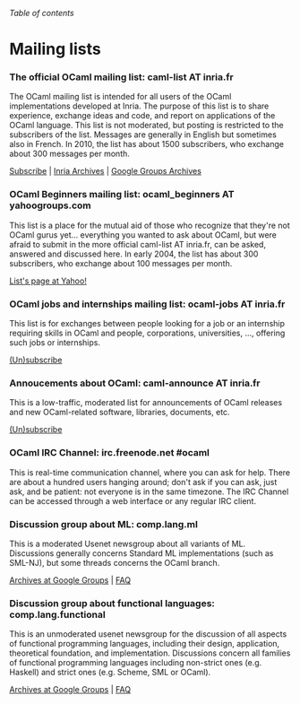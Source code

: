 <!-- ((! set title Official OCaml Mailing Lists !)) ((! set community !)) -->

*Table of contents*

# Mailing lists

###  The official OCaml mailing list: caml-list AT inria.fr
The OCaml mailing list is intended for all users of the OCaml
implementations developed at Inria. The purpose of this list is to share
experience, exchange ideas and code, and report on applications of the
OCaml language. This list is not moderated, but posting is restricted to
the subscribers of the list. Messages are generally in English but
sometimes also in French. In 2010, the list has about 1500 subscribers,
who exchange about 300 messages per month.

[Subscribe](https://sympa.inria.fr/sympa/subscribe/caml-list) | [Inria
Archives](https://sympa.inria.fr/sympa/arc/caml-list) | [Google Groups
Archives](http://groups.google.com/groups?group=fa.caml)

###  OCaml Beginners mailing list: ocaml_beginners AT yahoogroups.com
This list is a place for the mutual aid of those who recognize that
they're not OCaml gurus yet... everything you wanted to ask about OCaml,
but were afraid to submit in the more official caml-list AT inria.fr,
can be asked, answered and discussed here. In early 2004, the list has
about 300 subscribers, who exchange about 100 messages per month.

[List&#39;s page at
Yahoo!](http://tech.groups.yahoo.com/group/ocaml_beginners/)

###  OCaml jobs and internships mailing list: ocaml-jobs AT inria.fr
This list is for exchanges between people looking for a job or an
internship requiring skills in OCaml and people, corporations,
universities, ..., offering such jobs or internships.

[(Un)subscribe](https://sympa.inria.fr/sympa/info/ocaml-jobs)

###  Annoucements about OCaml: caml-announce AT inria.fr
This is a low-traffic, moderated list for announcements of OCaml
releases and new OCaml-related software, libraries, documents, etc.

[(Un)subscribe](http://yquem.inria.fr/cgi-bin/mailman/listinfo/caml-announce)

###  OCaml IRC Channel: irc.freenode.net #ocaml
This is real-time communication channel, where you can ask for help.
There are about a hundred users hanging around; don't ask if you can
ask, just ask, and be patient: not everyone is in the same timezone. The
IRC Channel can be accessed through a web interface or any regular IRC
client.

###  Discussion group about ML: comp.lang.ml
This is a moderated Usenet newsgroup about all variants of ML.
Discussions generally concerns Standard ML implementations (such as
SML-NJ), but some threads concerns the OCaml branch.

[Archives at Google
Groups](http://groups.google.com/groups?group=comp.lang.ml) |
[FAQ](http://www.faqs.org/faqs/meta-lang-faq/)

###  Discussion group about functional languages: comp.lang.functional
This is an unmoderated usenet newsgroup for the discussion of all
aspects of functional programming languages, including their design,
application, theoretical foundation, and implementation. Discussions
concern all families of functional programming languages including
non-strict ones (e.g. Haskell) and strict ones (e.g. Scheme, SML or
OCaml).

[Archives at Google
Groups](http://groups.google.com/groups?group=comp.lang.functional) |
[FAQ](http://www.cs.nott.ac.uk/~gmh/faq.html)


